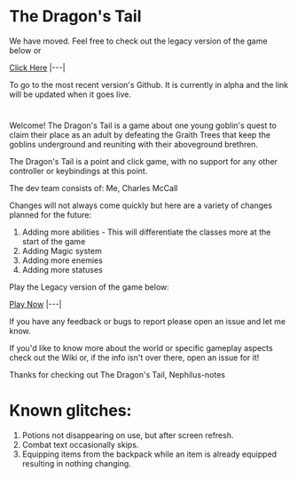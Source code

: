 # The Dragon's Tail

We have moved.  Feel free to check out the legacy version of the game below or

[Click Here](https://github.com/Nephilus-notes/Portfolio-Dragon-s-Tail)
|---|

To go to the most recent version's Github.  It is currently in alpha and the link will be updated when it goes live.

#
Welcome! The Dragon's Tail is a game about one young goblin's quest to claim their place as an adult by
defeating the Graith Trees that keep the goblins underground and reuniting with their aboveground 
brethren. 

The Dragon's Tail is a point and click game, with no support for any other controller or keybindings at this point.

The dev team consists of:
Me, Charles McCall

Changes will not always come quickly but here are a variety of changes planned for the future:
1. Adding more abilities - This will differentiate the classes more at the start of the game
2. Adding Magic system 
3. Adding more enemies
4. Adding more statuses

Play the Legacy version of the game below:

[Play Now](https://lighthearted-pasca-06e9b2.netlify.app/)
|---|

If you have any feedback or bugs to report please open an issue and let me know.

If you'd like to know more about the world or specific gameplay aspects check out the Wiki or, if the info isn't over there, open an issue for it!

Thanks for checking out The Dragon's Tail,
Nephilus-notes


# Known glitches:
1. Potions not disappearing on use, but after screen refresh.
2. Combat text occasionally skips.
3. Equipping items from the backpack while an item is already equipped resulting in nothing changing.
